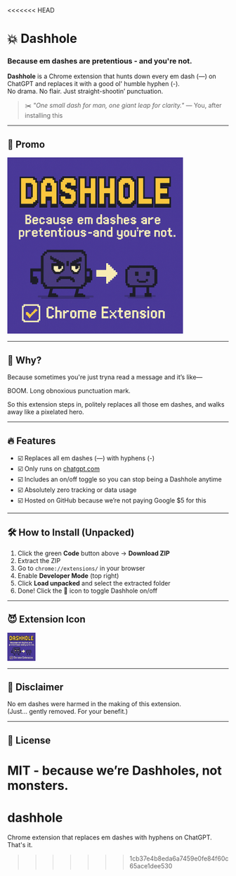 <<<<<<< HEAD
# 💥 Dashhole

### Because em dashes are pretentious - and you're not.

**Dashhole** is a Chrome extension that hunts down every em dash (—) on ChatGPT and replaces it with a good ol' humble hyphen (-).  
No drama. No flair. Just straight-shootin’ punctuation.

> ✂️ _"One small dash for man, one giant leap for clarity."_ — You, after installing this

---

## 📸 Promo

<img src="dashhole-promo.png" alt="Dashhole Promo" width="400">

---

## 😤 Why?

Because sometimes you're just tryna read a message and it’s like—

BOOM. Long obnoxious punctuation mark.

So this extension steps in, politely replaces all those em dashes, and walks away like a pixelated hero.

---

## 🔥 Features

- ☑️ Replaces all em dashes (—) with hyphens (-)
- ☑️ Only runs on [chatgpt.com](https://chatgpt.com)
- ☑️ Includes an on/off toggle so you can stop being a Dashhole anytime
- ☑️ Absolutely zero tracking or data usage
- ☑️ Hosted on GitHub because we’re not paying Google $5 for this

---

## 🛠 How to Install (Unpacked)

1. Click the green **Code** button above → **Download ZIP**
2. Extract the ZIP
3. Go to `chrome://extensions/` in your browser
4. Enable **Developer Mode** (top right)
5. Click **Load unpacked** and select the extracted folder
6. Done! Click the 🧩 icon to toggle Dashhole on/off

---

## 😈 Extension Icon

<img src="icon.png" alt="Icon" width="64" height="64">

---

## 🧼 Disclaimer

No em dashes were harmed in the making of this extension.  
(Just... gently removed. For your benefit.)

---

## 📃 License

MIT - because we’re Dashholes, not monsters.
=======
# dashhole
Chrome extension that replaces em dashes with hyphens on ChatGPT. That's it.
>>>>>>> 1cb37e4b8eda6a7459e0fe84f60c65ace1dee530
